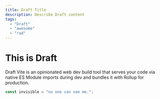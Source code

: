 ```yaml
---
title: Draft Title
description: Describe Draft content
tags:
  - "Draft"
  - "awesome"
  - "rad"
---
```


# This is Draft

Draft Vite is an opinionated web dev build tool that serves your code via native ES Module imports during dev and bundles it with Rollup for production.

```javascript
const invisible = "no one can see me.";
```
